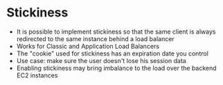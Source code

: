 # Stickiness

* It is possible to implement stickiness so that the same client is always redirected to the same
instance behind a load balancer
* Works for Classic and Application Load Balancers
* The "cookie" used for stickiness has an expiration date you control
* Use case: make sure the user doesn't lose his session data
* Enabling stickiness may bring imbalance to the load over the backend EC2 instances
